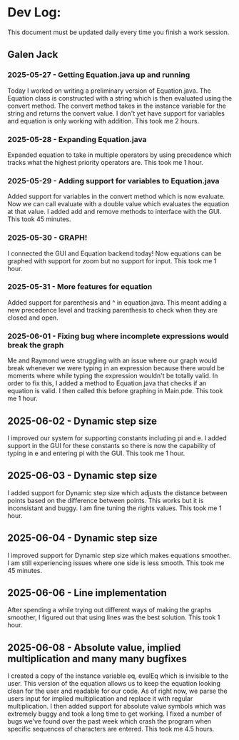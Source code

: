 # Dev Log:

This document must be updated daily every time you finish a work session.

## Galen Jack 





### 2025-05-27 - Getting Equation.java up and running
Today I worked on writing a preliminary version of Equation.java. The Equation class is constructed with
a string which is then evaluated using the convert method. The convert method takes in the instance variable 
for the string and returns the convert value. I don't yet have support for variables and equation is only working with 
addition. This took me 2 hours.

### 2025-05-28 - Expanding Equation.java
Expanded equation to take in multiple operators by using precedence which tracks
what the highest priority operators are. This took me 1 hour.

### 2025-05-29 - Adding support for variables to Equation.java
Added support for variables in the convert method which is now evaluate. Now we can call evaluate with a double value
which evaluates the equation at that value. I added add and remove methods to interface with the GUI. This took 45 minutes.

### 2025-05-30 - GRAPH!
I connected the GUI and Equation backend today! Now equations can be graphed with support for zoom but no support for input. This took me 1 hour.

### 2025-05-31 - More features for equation
Added support for parenthesis and ^ in equation.java. This meant adding a new precedence level and tracking parenthesis to check when they are closed and open.

### 2025-06-01 - Fixing bug where incomplete expressions would break the graph
Me and Raymond were struggling with an issue where our graph would break whenever we were typing 
in an expression because there would be moments where while typing the expression wouldn't be totally 
valid. In order to fix this, I added a method to Equation.java that checks if an equation is valid. 
I then called this before graphing in Main.pde. This took me 1 hour.

## 2025-06-02 - Dynamic step size
I improved our system for supporting constants including pi and e. I added support in the GUI for these constants so there is now the capability of typing in e and entering pi with the GUI.
This took me 1 hour.


## 2025-06-03 - Dynamic step size
I added support for Dynamic step size which adjusts the distance between points based on the difference between points. This works but it is inconsistant and buggy. I am fine tuning the rights values.
This took me 1 hour.

## 2025-06-04 - Dynamic step size
I improved support for Dynamic step size which makes equations smoother. I am still experiencing issues where one side is less smooth. 
This took me 45 minutes.

## 2025-06-06 - Line implementation
After spending a while trying out different ways of making the graphs smoother, I figured out that using lines was the best solution. This took 1 hour.

## 2025-06-08 - Absolute value, implied multiplication and many many bugfixes
I created a copy of the instance variable eq, evalEq which is invisible to the user. This version of the equation allows us to keep the equation looking clean for the user and readable for our code. As of right now, we parse the users input for implied multiplication and replace it with regular multiplication. I then added support for absolute value symbols which was extremely buggy and took a long time to get working. I fixed a number of bugs we've found over the past week which crash the program when specific sequences of characters are entered.
This took me 4.5 hours.




